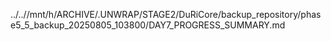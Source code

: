 ../..//mnt/h/ARCHIVE/.UNWRAP/STAGE2/DuRiCore/backup_repository/phase5_5_backup_20250805_103800/DAY7_PROGRESS_SUMMARY.md